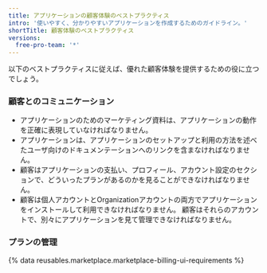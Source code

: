 ```yaml
---
title: アプリケーションの顧客体験のベストプラクティス
intro: '使いやすく、分かりやすいアプリケーションを作成するためのガイドライン。'
shortTitle: 顧客体験のベストプラクティス
versions:
  free-pro-team: '*'
---
```


以下のベストプラクティスに従えば、優れた顧客体験を提供するための役に立つでしょう。

### 顧客とのコミュニケーション

- アプリケーションのためのマーケティング資料は、アプリケーションの動作を正確に表現していなければなりません。
- アプリケーションは、アプリケーションのセットアップと利用の方法を述べたユーザ向けのドキュメンテーションへのリンクを含まなければなりません。
- 顧客はアプリケーションの支払い、プロフィール、アカウント設定のセクションで、どういったプランがあるのかを見ることができなければなりません。
- 顧客は個人アカウントとOrganizationアカウントの両方でアプリケーションをインストールして利用できなければなりません。 顧客はそれらのアカウントで、別々にアプリケーションを見て管理できなければなりません。

### プランの管理

{% data reusables.marketplace.marketplace-billing-ui-requirements %}
